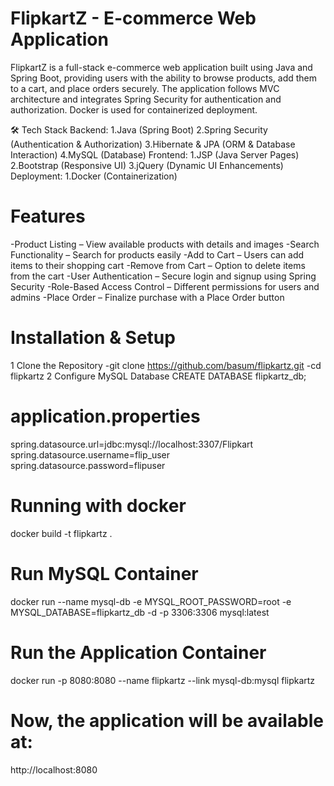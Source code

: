 # FlipkartZ - E-commerce Web Application

FlipkartZ is a full-stack e-commerce web application built using Java and Spring Boot, providing users with the ability to browse products, add them to a cart, and place orders securely. The application follows MVC architecture and integrates Spring Security for authentication and authorization. Docker is used for containerized deployment.

🛠 Tech Stack
Backend:
1.Java (Spring Boot)
2.Spring Security (Authentication & Authorization)
3.Hibernate & JPA (ORM & Database Interaction)
4.MySQL (Database)
Frontend:
1.JSP (Java Server Pages)
2.Bootstrap (Responsive UI)
3.jQuery (Dynamic UI Enhancements)
Deployment:
1.Docker (Containerization)

# Features
-Product Listing – View available products with details and images
-Search Functionality – Search for products easily
-Add to Cart – Users can add items to their shopping cart
-Remove from Cart – Option to delete items from the cart
-User Authentication – Secure login and signup using Spring Security
-Role-Based Access Control – Different permissions for users and admins
-Place Order – Finalize purchase with a Place Order button

# Installation & Setup
1️ Clone the Repository
  -git clone https://github.com/basum/flipkartz.git
  -cd flipkartz
2️ Configure MySQL Database
  CREATE DATABASE flipkartz_db;
  # application.properties
  spring.datasource.url=jdbc:mysql://localhost:3307/Flipkart
  spring.datasource.username=flip_user
  spring.datasource.password=flipuser
  # Running with docker
   docker build -t flipkartz .
 #  Run MySQL Container
   docker run --name mysql-db -e MYSQL_ROOT_PASSWORD=root -e MYSQL_DATABASE=flipkartz_db -d -p 3306:3306 mysql:latest
  # Run the Application Container
docker run -p 8080:8080 --name flipkartz --link mysql-db:mysql flipkartz
# Now, the application will be available at:
http://localhost:8080
